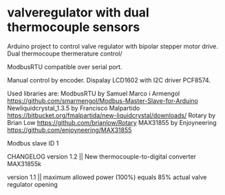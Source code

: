 # valveregulator with dual thermocouple sensors
Arduino project to control valve regulator with bipolar stepper motor drive.
Dual thermocoupe thermerature control/

ModbusRTU compatible over serial port.

Manual control by encoder.
Dispalay LCD1602 with I2C driver PCF8574.

Used libraries are:
ModbusRTU by  	Samuel Marco i Armengol
                https://github.com/smarmengol/Modbus-Master-Slave-for-Arduino
Newliquidcrystal_1.3.5 by Francisco Malpartido
                https://bitbucket.org/fmalpartida/new-liquidcrystal/downloads/
Rotary by Brian Low
                https://github.com/brianlow/Rotary
MAX31855 by Enjoyneering
		https://github.com/enjoyneering/MAX31855


Modbus slave ID 1



CHANGELOG
version 1.2 || New thermocouple-to-digital converter MAX31855k

version 1.1 || maximum allowed power (100%) equals 85% actual valve regulator opening


